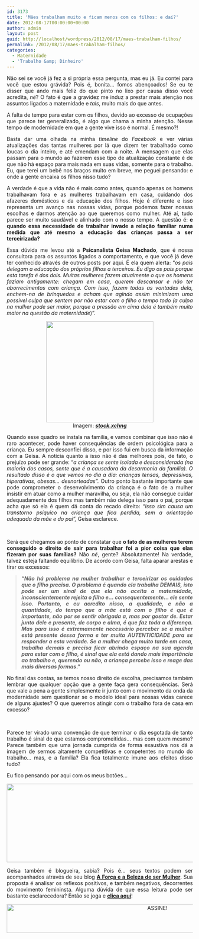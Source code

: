 ```yaml
---
id: 3173
title: 'Mães trabalham muito e ficam menos com os filhos: e daí?'
date: 2012-08-17T00:00:00+00:00
author: admin
layout: post
guid: http://localhost/wordpress/2012/08/17/maes-trabalham-filhos/
permalink: /2012/08/17/maes-trabalham-filhos/
categories:
  - Maternidade
  - 'Trabalho &amp; Dinheiro'
---
```

<p style="text-align: justify;">
  Não sei se você já fez a si própria essa pergunta, mas eu já. Eu contei para você que estou grávida? Pois é, bonita… fomos abençoados! Se eu te disser que ando mais feliz do que pinto no lixo por causa disso você acredita, <em>né</em>? O fato é que a gravidez me induz a prestar mais atenção nos assuntos ligados a maternidade e <em>tals</em>, muito mais do que antes.
</p>

<p style="text-align: justify;" align="justify">
  A falta de tempo para estar com os filhos, devido ao excesso de ocupações que parece ter generalizado, é algo que chama a minha atenção. Nesse tempo de modernidade em que a gente vive isso é normal. É mesmo?!
</p>

<!--more-->

<p align="justify">
  Basta dar uma olhada na minha <em>timeline</em> do <em>Facebook</em> e ver várias atualizações das tantas mulheres por lá que dizem ter trabalhado como loucas o dia inteiro, e até emendam com a noite. A mensagem que elas passam para o mundo ao fazerem esse tipo de atualização constante é de que não há espaço para mais nada em suas vidas, somente para o trabalho. Eu, que terei um bebê nos braços muito em breve, me peguei pensando: e onde a gente encaixa os filhos nisso tudo?
</p>

<p align="justify">
  A verdade é que a vida não é mais como antes, quando apenas os homens trabalhavam fora e as mulheres trabalhavam em casa, cuidando dos afazeres domésticos e da educação dos filhos. Hoje é diferente e isso representa um avanço nas nossas vidas, porque podemos fazer nossas escolhas e darmos atenção ao que queremos como mulher. Até aí, tudo parece ser muito saudável e alinhado com o nosso tempo. A questão é: <strong>e quando essa necessidade de trabalhar invade a relação familiar numa medida que até mesmo a educação das crianças passa a ser terceirizada?</strong>
</p>

<p align="justify">
  Essa dúvida me levou até a <strong>Psicanalista Geisa Machado</strong>, que é nossa consultora para os assuntos ligados a comportamento, e que você já deve ter conhecido através de outros posts por aqui. É ela quem alerta: “<em>os pais delegam a educação dos próprios filhos a terceiros. Eu digo os pais porque esta tarefa é dos dois. Muitas mulheres fazem atualmente o que os homens faziam antigamente: chegam em casa, querem descansar e não ter aborrecimentos com criança. Com isso, fazem todas as vontades dela, enchem-na de brinquedos e acham que agindo assim minimizam uma possível culpa que sentem por não estar com o filho o tempo todo (a culpa na mulher pode ser maior, porque a pressão em cima dela é também muito maior na questão da maternidade</em>)”.
</p>

<p align="center">
  <a href="http://www.trololodemulher.com.br/2012/08/17/maes-trabalham-filhos/mae-e-bebe/" rel="attachment wp-att-9030"><img class="alignnone size-full wp-image-9030" title="MAE E BEBE" src="http://www.trololodemulher.com.br/blog/wp-content/uploads/2012/08/MAE-E-BEBE.png" alt="" width="290" height="273" /></a><br /> Imagem: <strong><em><a href="http://www.sxc.hu/" target="_blank">stock.xchng</a></em></strong>
</p>

<p align="justify">
  Quando esse quadro se instala na família, e vamos combinar que isso não é raro acontecer, pode haver consequências de ordem psicológica para a criança. Eu sempre desconfiei disso, e por isso fui em busca da informação com a Geisa. A notícia quanto a isso não é das melhores pois, de fato, o prejuízo pode ser grande: “<em>a criança se sente isolada e desconsiderada (na maioria dos casos, sente que é a causadora da desarmonia da família). O resultado disso é o que vemos no dia a dia: crianças tensas, depressivas, hiperativas, obesas&#8230; desnorteadas”.</em> Outro ponto bastante importante que pode comprometer o desenvolvimento da criança é o fato de a mulher insistir em atuar como a mulher maravilha, ou seja, ela não consegue cuidar adequadamente dos filhos mas também não delega isso para o pai, porque acha que só ela é quem dá conta do recado direito:<em> “isso sim causa um transtorno psíquico na criança que fica perdida, sem a orientação adequada da mãe e do pai”,</em> Geisa esclarece.
</p>

&nbsp;

<p align="justify">
  Será que chegamos ao ponto de constatar que <strong>o fato de as mulheres terem conseguido o direito de sair para trabalhar foi a pior coisa que elas fizeram por suas famílias?</strong> Não <em>né</em>, gente? Absolutamente! Na verdade, talvez esteja faltando equilíbrio. De acordo com Geisa, falta aparar arestas e tirar os excessos:
</p>

> <p align="justify">
>   <strong>“<em>Não há problema na mulher trabalhar e terceirizar os cuidados que o filho precisa. O problema é quando ela trabalha DEMAIS, isto pode ser um sinal de que ela não aceita a maternidade, inconscientemente rejeita o filho e&#8230; consequentemente&#8230; ele sente isso. Portanto, e eu acredito nisso, a qualidade, e não a quantidade, do tempo que a mãe está com o filho é que é importante, não por se sentir obrigada a, mas por gostar de. Estar junto dele e presente, de corpo e alma, é que faz toda a diferença. Mas para isso é extremamente necessário perceber se a mulher está presente dessa forma e ter muita AUTENTICIDADE para se responder a esta verdade. Se a mulher chega muito tarde em casa, trabalha demais e precisa ficar abrindo espaço na sua agenda para estar com o filho, é sinal que ela está dando mais importância ao trabalho e, querendo ou não, a criança percebe isso e reage das mais diversas formas</em>.”</strong>
> </p>

<p align="justify">
  No final das contas, se temos nosso direito de escolha, precisamos também lembrar que qualquer opção que a gente faça gera consequências. Será que vale a pena a gente simplesmente ir junto com o movimento da onda da modernidade sem questionar se o modelo ideal para nossas vidas carece de alguns ajustes? O que queremos atingir com o trabalho fora de casa em excesso?
</p>

&nbsp;

<p align="justify">
  Parece ter virado uma convenção de que terminar o dia esgotada de tanto trabalho é sinal de que estamos compromeitidas… mas com quem mesmo? Parece também que uma jornada cumprida de forma exaustiva nos dá a imagem de sermos altamente competitivas e competentes no mundo do trabalho… mas, e a família? Ela fica totalmente imune aos efeitos disso tudo?
</p>

<p align="justify">
  Eu fico pensando por aqui com os meus botões…
</p>

<p align="center">
  <a href="http://www.trololodemulher.com.br/2012/08/17/maes-trabalham-filhos/geisa-machado/" rel="attachment wp-att-9029"><img class="alignnone size-full wp-image-9029" title="GEISA MACHADO" src="http://www.trololodemulher.com.br/blog/wp-content/uploads/2012/08/GEISA-MACHADO.png" alt="" width="516" height="212" /></a>
</p>

<p align="justify">
  Geisa também é blogueira, sabia? Pois é… seus textos podem ser acompanhados através de seu blog <strong><a href="http://geisamachado.blogspot.com.br/" target="_blank">A Força e a Beleza de ser Mulher</a></strong>. Sua proposta é analisar os reflexos positivos, e também negativos, decorrentes do movimento femininsta. Alguma dúvida de que essa leitura pode ser bastante esclarecedora? Então se joga e <strong><a href="http://geisamachado.blogspot.com.br/" target="_blank">clica aqui</a></strong>!
</p>

<p align="center">
  <a href="http://feedburner.google.com/fb/a/mailverify?uri=blogBichaFemea&loc=en_US" target="_blank"><img class="alignnone size-full wp-image-10439" src="http://www.trololodemulher.com.br/blog/wp-content/uploads/2014/09/ASSINE.png" alt="ASSINE!" width="800" height="78" /></a>
</p>